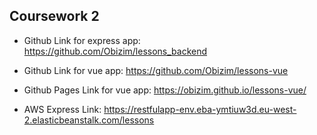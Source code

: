 ## Coursework 2

- Github Link for express app: https://github.com/Obizim/lessons_backend

- Github Link for vue app: https://github.com/Obizim/lessons-vue

- Github Pages Link for vue app: https://obizim.github.io/lessons-vue/

- AWS Express Link: https://restfulapp-env.eba-ymtiuw3d.eu-west-2.elasticbeanstalk.com/lessons